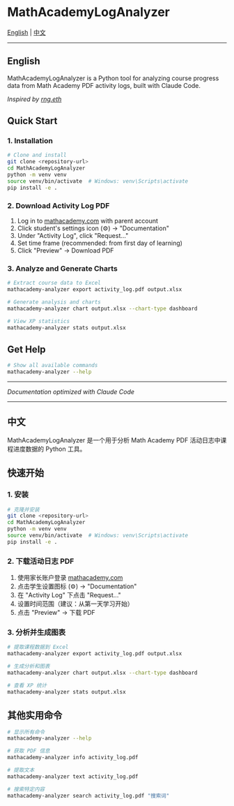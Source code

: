 # MathAcademyLogAnalyzer

[English](#english) | [中文](#中文)

---

## English

MathAcademyLogAnalyzer is a Python tool for analyzing course progress data from Math Academy PDF activity logs, built with Claude Code.

*Inspired by [rng.eth](https://x.com/crackedmonk/status/1962663418089107666)*

## Quick Start

### 1. Installation
```bash
# Clone and install
git clone <repository-url>
cd MathAcademyLogAnalyzer
python -m venv venv
source venv/bin/activate  # Windows: venv\Scripts\activate
pip install -e .
```

### 2. Download Activity Log PDF
1. Log in to [mathacademy.com](https://mathacademy.com) with parent account
2. Click student's settings icon (⚙️) → "Documentation"
3. Under "Activity Log", click "Request..."
4. Set time frame (recommended: from first day of learning)
5. Click "Preview" → Download PDF

### 3. Analyze and Generate Charts
```bash
# Extract course data to Excel
mathacademy-analyzer export activity_log.pdf output.xlsx

# Generate analysis and charts
mathacademy-analyzer chart output.xlsx --chart-type dashboard

# View XP statistics
mathacademy-analyzer stats output.xlsx
```

## Get Help
```bash
# Show all available commands
mathacademy-analyzer --help
```

---

*Documentation optimized with Claude Code*

---

## 中文

MathAcademyLogAnalyzer 是一个用于分析 Math Academy PDF 活动日志中课程进度数据的 Python 工具。

## 快速开始

### 1. 安装
```bash
# 克隆并安装
git clone <repository-url>
cd MathAcademyLogAnalyzer
python -m venv venv
source venv/bin/activate  # Windows: venv\Scripts\activate
pip install -e .
```

### 2. 下载活动日志 PDF
1. 使用家长账户登录 [mathacademy.com](https://mathacademy.com)
2. 点击学生设置图标 (⚙️) → "Documentation"
3. 在 "Activity Log" 下点击 "Request..."
4. 设置时间范围（建议：从第一天学习开始）
5. 点击 "Preview" → 下载 PDF

### 3. 分析并生成图表
```bash
# 提取课程数据到 Excel
mathacademy-analyzer export activity_log.pdf output.xlsx

# 生成分析和图表
mathacademy-analyzer chart output.xlsx --chart-type dashboard

# 查看 XP 统计
mathacademy-analyzer stats output.xlsx
```

## 其他实用命令
```bash
# 显示所有命令
mathacademy-analyzer --help

# 获取 PDF 信息
mathacademy-analyzer info activity_log.pdf

# 提取文本
mathacademy-analyzer text activity_log.pdf

# 搜索特定内容
mathacademy-analyzer search activity_log.pdf "搜索词"
```